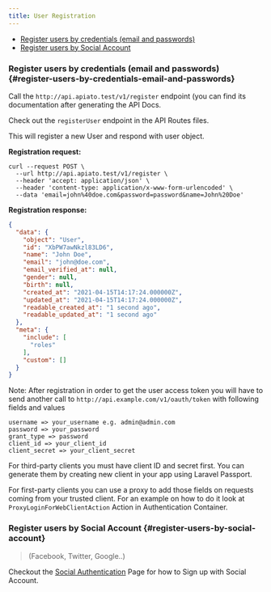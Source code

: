```yaml
---
title: User Registration
---
```


- [Register users by credentials (email and passwords)](#register-users-by-credentials-email-and-passwords)
- [Register users by Social Account](#register-users-by-social-account)

### Register users by credentials (email and passwords) {#register-users-by-credentials-email-and-passwords}

Call the `http://api.apiato.test/v1/register` endpoint (you can find its documentation after generating the API Docs.

Check out the `registerUser` endpoint in the API Routes files.

This will register a new User and respond with user object.

**Registration request:**

```http
curl --request POST \
  --url http://api.apiato.test/v1/register \
  --header 'accept: application/json' \
  --header 'content-type: application/x-www-form-urlencoded' \
  --data 'email=john%40doe.com&password=password&name=John%20Doe'
```

**Registration response:**

```json
{
  "data": {
    "object": "User",
    "id": "XbPW7awNkzl83LD6",
    "name": "John Doe",
    "email": "john@doe.com",
    "email_verified_at": null,
    "gender": null,
    "birth": null,
    "created_at": "2021-04-15T14:17:24.000000Z",
    "updated_at": "2021-04-15T14:17:24.000000Z",
    "readable_created_at": "1 second ago",
    "readable_updated_at": "1 second ago"
  },
  "meta": {
    "include": [
      "roles"
    ],
    "custom": []
  }
}
```
  
Note: After registration in order to get the user access token you will have to send another call to `http://api.example.com/v1/oauth/token` with following fields and values
```
username => your_username e.g. admin@admin.com
password => your_password
grant_type => password
client_id => your_client_id
client_secret => your_client_secret
```

For third-party clients you must have client ID and secret first. You can generate them by creating new client in your app using Laravel Passport.

For first-party clients you can use a proxy to add those fields on requests coming from your trusted client. For an example on how to do it look at `ProxyLoginForWebClientAction` Action in Authentication Container.

### Register users by Social Account {#register-users-by-social-account}

> (Facebook, Twitter, Google..)

Checkout the [Social Authentication](../additional-features/apiato-containers/social-authentication) Page for how to Sign up with Social Account.
